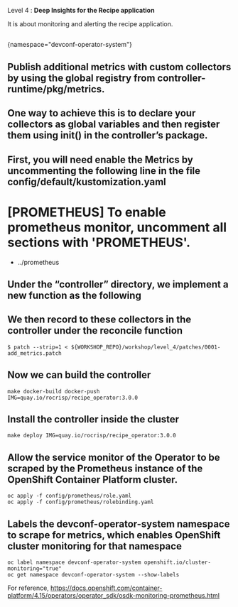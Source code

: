 
Level 4 : **Deep Insights for the Recipe application**

It is about monitoring and alerting the recipe application.

## 
{namespace="devconf-operator-system"}

## Publish additional metrics with custom collectors by using the global registry from controller-runtime/pkg/metrics.

## One way to achieve this is to declare your collectors as global variables and then register them using init() in the controller’s package.

## First, you will need enable the Metrics by uncommenting the following line in the file config/default/kustomization.yaml

# [PROMETHEUS] To enable prometheus monitor, uncomment all sections with 'PROMETHEUS'.
- ../prometheus

## Under the “controller” directory, we implement a new function as the following
## We then record to these collectors in the controller under the **reconcile** function

```shell
$ patch --strip=1 < ${WORKSHOP_REPO}/workshop/level_4/patches/0001-add_metrics.patch
```


## Now we can build the controller
```shell
make docker-build docker-push IMG=quay.io/rocrisp/recipe_operator:3.0.0
```
## Install the controller inside the cluster
```shell
make deploy IMG=quay.io/rocrisp/recipe_operator:3.0.0
```
## Allow the service monitor of the Operator to be scraped by the Prometheus instance of the OpenShift Container Platform cluster.
```shell
oc apply -f config/prometheus/role.yaml
oc apply -f config/prometheus/rolebinding.yaml
```
## Labels the devconf-operator-system namespace to scrape for metrics, which enables OpenShift cluster monitoring for that namespace

```shell
oc label namespace devconf-operator-system openshift.io/cluster-monitoring="true"
oc get namespace devconf-operator-system --show-labels
```

For reference, https://docs.openshift.com/container-platform/4.15/operators/operator_sdk/osdk-monitoring-prometheus.html